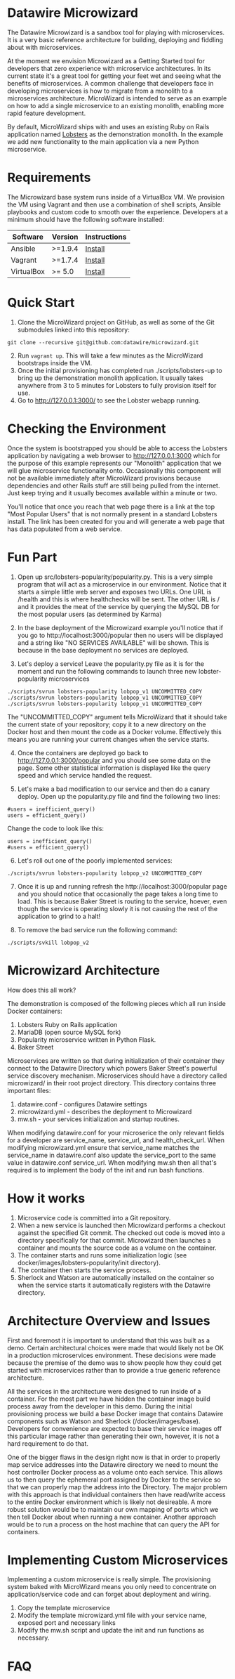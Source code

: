 # Datawire Microwizard #

The Datawire Microwizard is a sandbox tool for playing with microservices. It is a very basic reference architecture for building, deploying and fiddling about with microservices.

At the moment we envision Microwizard as a Getting Started tool for developers that zero experience with microservice architectures. In its current state it's a great tool for getting your feet wet and seeing what the benefits of microservices. A common challenge that developers face in developing microservices is how to migrate from a monolith to a microservices architecture. MicroWizard is intended to serve as an example on how to add a single microservice to an existing monolith, enabling more rapid feature development.

By default, MicroWizard ships with and uses an existing Ruby on Rails application named
[Lobsters](https://github.com/jcs/lobsters) as the demonstration monolith. In the example we add new functionality to the main application via a new Python microservice.

# Requirements #

The Microwizard base system runs inside of a VirtualBox VM. We provision the VM using Vagrant and then use a combination of shell scripts, Ansible playbooks and custom code to smooth over the experience. Developers at a minimum should have the following software installed:

| Software | Version | Instructions |
| -------- | ------- | ------------------------- |
| Ansible  | >=1.9.4 | [Install](http://docs.ansible.com/ansible/intro_installation.html) |
| Vagrant  | >=1.7.4 | [Install](https://docs.vagrantup.com/v2/installation/index.html) |
| VirtualBox | >= 5.0 | [Install](https://www.virtualbox.org/wiki/Downloads) |

# Quick Start #

1. Clone the MicroWizard project on GitHub, as well as some of the Git submodules linked into this repository: 

`git clone --recursive git@github.com:datawire/microwizard.git`

2. Run `vagrant up`. This will take a few minutes as the MicroWizard bootstraps inside the VM.
3. Once the initial provisioning has completed run ./scripts/lobsters-up to bring up the demonstration monolith application. It usually takes anywhere from 3 to 5 minutes for Lobsters to fully provision itself for use.
4. Go to http://127.0.0.1:3000/ to see the Lobster webapp running.

# Checking the Environment #

Once the system is bootstrapped you should be able to access the Lobsters application by navigating a web browser to http://127.0.0.1:3000 which for the purpose of this example represents our "Monolith" application that we will glue microservice functionality onto. Occasionally this component will not be available immediately after MicroWizard provisions because dependencies and other Rails stuff are still being pulled from the internet. Just keep trying and it usually becomes available within a minute or two.

You'll notice that once you reach that web page there is a link at the top "Most Popular Users" that is not normally present in a standard Lobsters install. The link has been created for you and will generate a web page that has data populated from a web service.

# Fun Part #

1. Open up src/lobsters-popularity/popularity.py. This is a very simple program that will act as a microservice in our environment. Notice that it starts a simple little web server and exposes two URLs. One URL is /health and this is where healthchecks will be sent. The other URL is / and it provides the meat of the service by querying the MySQL DB for the most popular users (as determined by Karma)

2. In the base deployment of the Microwizard example you'll notice that if you go to http://localhost:3000/popular then no users will be displayed and a string like "NO SERVICES AVAILABLE" will be shown. This is because in the base deployment no services are deployed.

3. Let's deploy a service! Leave the popularity.py file as it is for the moment and run the following commands to launch three new lobster-popularity microservices

```
./scripts/svrun lobsters-popularity lobpop_v1 UNCOMMITTED_COPY
./scripts/svrun lobsters-popularity lobpop_v1 UNCOMMITTED_COPY
./scripts/svrun lobsters-popularity lobpop_v1 UNCOMMITTED_COPY
```

The "UNCOMMITTED_COPY" argument tells MicroWizard that it should take the current state of your repository; copy it to a new directory on the Docker host and then mount the code as a Docker volume. Effectively this means you are running your current changes when the service starts.

4. Once the containers are deployed go back to http://127.0.0.1:3000/popular and you should see some data on the page. Some other statistical information is displayed like the query speed and which service handled the request.

5. Let's make a bad modification to our service and then do a canary deploy. Open up the popularity.py file and find the following two lines:

```
#users = inefficient_query()
users = efficient_query()
```

Change the code to look like this:

```
users = inefficient_query()
#users = efficient_query()
```

6. Let's roll out one of the poorly implemented services:

```./scripts/svrun lobsters-popularity lobpop_v2 UNCOMMITTED_COPY```

7. Once it is up and running refresh the http://localhost:3000/popular page and you should notice that occasionally the page takes a long time to load. This is because Baker Street is routing to the service, hoever, even though the service is operating slowly it is not causing the rest of the application to grind to a halt!

8. To remove the bad service run the following command:

```./scripts/svkill lobpop_v2```

# Microwizard Architecture #

How does this all work?

The demonstration is composed of the following pieces which all run inside Docker containers:

1. Lobsters Ruby on Rails application
2. MariaDB (open source MySQL fork)
3. Popularity microservice written in Python Flask.
4. Baker Street

Microservices are written so that during initialization of their container they connect to the Datawire Directory which powers Baker Street's powerful service discovery mechanism. Microservices should have a directory called microwizard/ in their root project directory. This directory contains three important files:

1. datawire.conf - configures Datawire settings 
2. microwizard.yml - describes the deployment to Microwizard
3. mw.sh - your services initialization and startup routines.

When modifying datawire.conf for your microserice the only relevant fields for a developer are service_name, service_url, and health_check_url.
When modifying microwizard.yml ensure that service_name matches the service_name in datawire.conf also update the service_port to the same value in datawire.conf service_url.
When modifying mw.sh then all that's required is to implement the body of the init and run bash functions.

# How it works #

1. Microservice code is committed into a Git repository.
2. When a new service is launched then Microwizard performs a checkout against the specified Git commit. The checked out code is moved into a directory specifically for that commit. Microwizard then launches a container and mounts the source code as a volume on the container.
3. The container starts and runs some initialization logic (see docker/images/lobsters-popularity/init directory).
4. The container then starts the service process.
5. Sherlock and Watson are automatically installed on the container so when the service starts it automatically registers with the Datawire directory.

# Architecture Overview and Issues #

First and foremost it is important to understand that this was built as a demo. Certain architectural choices were made that would likely not be OK in a production microservices environment. These decisions were made because the premise of the demo was to show people how they could get started with microservices rather than to provide a true generic reference architecture.

All the services in the architecture were designed to run inside of a container. For the most part we have hidden the container image build process away from the developer in this demo. During the initial provisioning process we build a base Docker image that contains Datawire components such as Watson and Sherlock (/docker/images/base). Developers for convenience are expected to base their service images off this particular image rather than generating their own, however, it is not a hard requirement to do that.

One of the bigger flaws in the design right now is that in order to properly map service addresses into the Datawire directory we need to mount the host controller Docker process as a volume onto each service. This allows us to then query the ephemeral port assigned by Docker to the service so that we can properly map the address into the Directory. The major problem with this approach is that individual containers then have read/write access to the entire Docker environment which is likely not desireable. A more robust solution would be to maintain our own mapping of ports which we then tell Docker about when running a new container. Another approach would be to run a process on the host machine that can query the API for containers.

# Implementing Custom Microservices #

Implementing a custom microservice is really simple. The provisioning system baked with MicroWizard means you only need to concentrate on application/service code and can forget about deployment and wiring.

1. Copy the template microservice
2. Modify the template microwizard.yml file with your service name, exposed port and necessary links
3. Modify the mw.sh script and update the init and run functions as necessary.

# FAQ #

